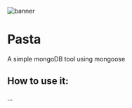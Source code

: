 ![banner](https://i.imgur.com/jmx6Yn3.png)
# Pasta
A simple mongoDB tool using mongoose
## How to use it:
...
